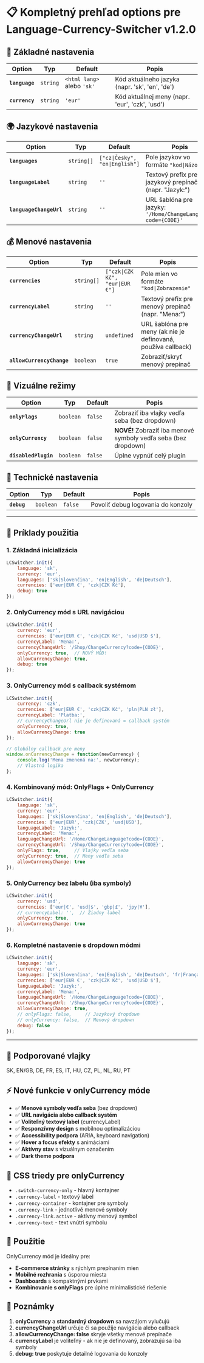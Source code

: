 # 📋 Kompletný prehľad options pre Language-Currency-Switcher v1.2.0

## 🎯 Základné nastavenia

| Option | Typ | Default | Popis |
|--------|-----|---------|-------|
| **`language`** | `string` | `<html lang>` alebo `'sk'` | Kód aktuálneho jazyka (napr. 'sk', 'en', 'de') |
| **`currency`** | `string` | `'eur'` | Kód aktuálnej meny (napr. 'eur', 'czk', 'usd') |

## 🌍 Jazykové nastavenia

| Option | Typ | Default | Popis |
|--------|-----|---------|-------|
| **`languages`** | `string[]` | `["cz\|Česky", "en\|English"]` | Pole jazykov vo formáte `"kod\|Názov"` |
| **`languageLabel`** | `string` | `''` | Textový prefix pre jazykový prepínač (napr. "Jazyk:") |
| **`languageChangeUrl`** | `string` | `''` | URL šablóna pre jazyky: `'/Home/ChangeLanguage?code={CODE}'` |

## 💰 Menové nastavenia

| Option | Typ | Default | Popis |
|--------|-----|---------|-------|
| **`currencies`** | `string[]` | `["czk\|CZK Kč", "eur\|EUR €"]` | Pole mien vo formáte `"kod\|Zobrazenie"` |
| **`currencyLabel`** | `string` | `''` | Textový prefix pre menový prepínač (napr. "Mena:") |
| **`currencyChangeUrl`** | `string` | `undefined` | URL šablóna pre meny (ak nie je definovaná, používa callback) |
| **`allowCurrencyChange`** | `boolean` | `true` | Zobraziť/skryť menový prepínač |

## 🎨 Vizuálne režimy

| Option | Typ | Default | Popis |
|--------|-----|---------|-------|
| **`onlyFlags`** | `boolean` | `false` | Zobraziť iba vlajky vedľa seba (bez dropdown) |
| **`onlyCurrency`** | `boolean` | `false` | **NOVÉ!** Zobraziť iba menové symboly vedľa seba (bez dropdown) |
| **`disabledPlugin`** | `boolean` | `false` | Úplne vypnúť celý plugin |

## 🔧 Technické nastavenia

| Option | Typ | Default | Popis |
|--------|-----|---------|-------|
| **`debug`** | `boolean` | `false` | Povoliť debug logovania do konzoly |

---

## 🚀 Príklady použitia

### 1. Základná inicializácia
```javascript
LCSwitcher.init({
    language: 'sk',
    currency: 'eur',
    languages: ['sk|Slovenčina', 'en|English', 'de|Deutsch'],
    currencies: ['eur|EUR €', 'czk|CZK Kč'],
    debug: true
});
```

### 2. OnlyCurrency mód s URL navigáciou
```javascript
LCSwitcher.init({
    currency: 'eur',
    currencies: ['eur|EUR €', 'czk|CZK Kč', 'usd|USD $'],
    currencyLabel: 'Mena:',
    currencyChangeUrl: '/Shop/ChangeCurrency?code={CODE}',
    onlyCurrency: true,  // NOVÝ MÓD!
    allowCurrencyChange: true,
    debug: true
});
```

### 3. OnlyCurrency mód s callback systémom
```javascript
LCSwitcher.init({
    currency: 'czk',
    currencies: ['eur|EUR €', 'czk|CZK Kč', 'pln|PLN zł'],
    currencyLabel: 'Platba:',
    // currencyChangeUrl nie je definovaná = callback systém
    onlyCurrency: true,
    allowCurrencyChange: true
});

// Globálny callback pre meny
window.onCurrencyChange = function(newCurrency) {
    console.log('Mena zmenená na:', newCurrency);
    // Vlastná logika
};
```

### 4. Kombinovaný mód: OnlyFlags + OnlyCurrency
```javascript
LCSwitcher.init({
    language: 'sk',
    currency: 'eur',
    languages: ['sk|Slovenčina', 'en|English', 'de|Deutsch'],
    currencies: ['eur|EUR', 'czk|CZK', 'usd|USD'],
    languageLabel: 'Jazyk:',
    currencyLabel: 'Mena:',
    languageChangeUrl: '/Home/ChangeLanguage?code={CODE}',
    currencyChangeUrl: '/Shop/ChangeCurrency?code={CODE}',
    onlyFlags: true,     // Vlajky vedľa seba
    onlyCurrency: true,  // Meny vedľa seba
    allowCurrencyChange: true
});
```

### 5. OnlyCurrency bez labelu (iba symboly)
```javascript
LCSwitcher.init({
    currency: 'usd',
    currencies: ['eur|€', 'usd|$', 'gbp|£', 'jpy|¥'],
    // currencyLabel: '',  // Žiadny label
    onlyCurrency: true,
    allowCurrencyChange: true
});
```

### 6. Kompletné nastavenie s dropdown módmi
```javascript
LCSwitcher.init({
    language: 'sk',
    currency: 'eur',
    languages: ['sk|Slovenčina', 'en|English', 'de|Deutsch', 'fr|Français'],
    currencies: ['eur|EUR €', 'czk|CZK Kč', 'usd|USD $'],
    languageLabel: 'Jazyk:',
    currencyLabel: 'Mena:',
    languageChangeUrl: '/Home/ChangeLanguage?code={CODE}',
    currencyChangeUrl: '/Shop/ChangeCurrency?code={CODE}',
    allowCurrencyChange: true,
    // onlyFlags: false,     // Jazykový dropdown
    // onlyCurrency: false,  // Menový dropdown
    debug: false
});
```

---

## 📌 Podporované vlajky

SK, EN/GB, DE, FR, ES, IT, HU, CZ, PL, NL, RU, PT

## ⚡ Nové funkcie v onlyCurrency móde

- ✅ **Menové symboly vedľa seba** (bez dropdown)
- ✅ **URL navigácia alebo callback systém** 
- ✅ **Voliteľný textový label** (currencyLabel)
- ✅ **Responzívny design** s mobilnou optimalizáciou
- ✅ **Accessibility podpora** (ARIA, keyboard navigation)
- ✅ **Hover a focus efekty** s animáciami
- ✅ **Aktívny stav** s vizuálnym označením
- ✅ **Dark theme podpora**

## 🔧 CSS triedy pre onlyCurrency

- `.switch-currency-only` - hlavný kontajner
- `.currency-label` - textový label
- `.currency-container` - kontajner pre symboly
- `.currency-link` - jednotlivé menové symboly
- `.currency-link.active` - aktívny menový symbol
- `.currency-text` - text vnútri symbolu

## 🎯 Použitie

OnlyCurrency mód je ideálny pre:
- **E-commerce stránky** s rýchlym prepínaním mien
- **Mobilné rozhrania** s úsporou miesta
- **Dashboards** s kompaktnými prvkami
- **Kombinovanie s onlyFlags** pre úplne minimalistické riešenie

## 📝 Poznámky

1. **onlyCurrency** a **standardný dropdown** sa navzájom vylučujú
2. **currencyChangeUrl** určuje či sa použije navigácia alebo callback
3. **allowCurrencyChange: false** skryje všetky menové prepínače
4. **currencyLabel** je voliteľný - ak nie je definovaný, zobrazujú sa iba symboly
5. **debug: true** poskytuje detailné logovania do konzoly